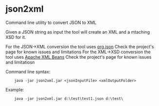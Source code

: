 # json2xml
Command line utility to convert JSON to XML

Given a JSON string as input the tool will create an XML and a mtaching XSD for it.

For the JSON->XML conversion the tool uses [org.json](http://www.json.org/java/) Check the project's page for known issues and limitations
For the XML->XSD conversion the tool uses [Apache XML Beans](https://xmlbeans.apache.org/) Check the project's page for known issues and limitatiosn

Command line syntax:
```
    java -jar json2xml.jar <jsonInputFile> <xmlOutputFolder>
```    

Example:
```
    java -jar json2xml.jar d:\test\test1.json d:\test\
```    

